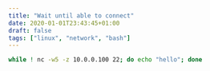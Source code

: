 ```yaml
---
title: "Wait until able to connect"
date: 2020-01-01T23:43:45+01:00
draft: false
tags: ["linux", "network", "bash"]
---
```


```bash
while ! nc -w5 -z 10.0.0.100 22; do echo "hello"; done
```
